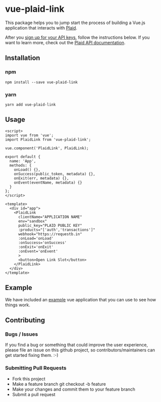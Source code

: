 # vue-plaid-link

This package helps you to jump start the process of building a Vue.js application
that interacts with [Plaid](https://plaid.com).

After you [sign up for your API keys](https://dashboard.plaid.com/signup),
follow the instructions below. If you want to learn more, check out the [Plaid
API documentation](https://plaid.com/docs).

## Installation

### npm

```
npm install --save vue-plaid-link
```

### yarn

```
yarn add vue-plaid-link
```

## Usage

```vue
<script>
import vue from 'vue';
import PlaidLink from 'vue-plaid-link';

vue.component('PlaidLink', PlaidLink);

export default {
  name: 'App',
  methods: {
    onLoad() {},
    onSuccess(public_token, metadata) {},
    onExit(err, metadata) {},
    onEvent(eventName, metadata) {}
  }
};
</script>

<template>
  <div id="app">
    <PlaidLink
      clientName="APPLICATION NAME"
      env="sandbox"
      public_key="PLAID PUBLIC KEY"
      :products="['auth','transactions']"
      webhook="https://requestb.in"
      :onLoad='onLoad'
      :onSuccess='onSuccess'
      :onExit='onExit'
      :onEvent='onEvent'
      >
      <button>Open Link Slot</button>
    </PlaidLink>
  </div>
</template>
```

## Example

We have included an [example](https://github.com/cyrusstoller/vue-plaid-link/tree/master/example)
vue application that you can use to see how things work.

## Contributing

### Bugs / Issues

If you find a bug or something that could improve the user experience, please file an issue on this github project, so
contributors/maintainers can get started fixing them. :-)

### Submitting Pull Requests

- Fork this project
- Make a feature branch git checkout -b feature
- Make your changes and commit them to your feature branch
- Submit a pull request
